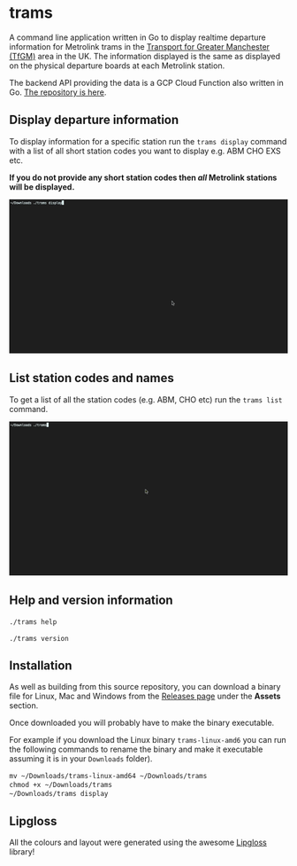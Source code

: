 # trams
A command line application written in Go to display realtime departure information for Metrolink
trams in the [Transport for Greater Manchester (TfGM)](https://tfgm.com/public-transport/tram) area in the UK.
The information displayed is the same as displayed on the physical departure boards at each Metrolink station.

The backend API providing the data is a GCP Cloud Function also written in Go.
[The repository is here](https://github.com/ayubmalik/tramsfunc).

## Display departure information
To display information for a specific station run the `trams display` command with a list of all short
station codes you want to display e.g. ABM CHO EXS etc.

**If you do not provide any short station codes then _all_ Metrolink stations will be displayed.**

![trams display](docs/trams-display.gif "trams display command")


## List station codes and names
To get a list of all the station codes (e.g. ABM, CHO etc) run the `trams list` command.

![trams list](docs/trams-list.gif "trams list command")

## Help and version information

```
./trams help
```

```
./trams version
```

## Installation
As well as building from this source repository, you can download a binary file for Linux, Mac and Windows from
the [Releases page](https://github.com/ayubmalik/trams/releases) under the **Assets** section.

Once downloaded you will probably have to make the binary executable.

For example if you download the Linux binary `trams-linux-amd6` you can run the following commands to rename the binary
and make it executable assuming it is in your `Downloads` folder).

```
mv ~/Downloads/trams-linux-amd64 ~/Downloads/trams
chmod +x ~/Downloads/trams
~/Downloads/trams display
```

## Lipgloss
All the colours and layout were generated using the awesome [Lipgloss](https://github.com/charmbracelet/lipgloss) library!
